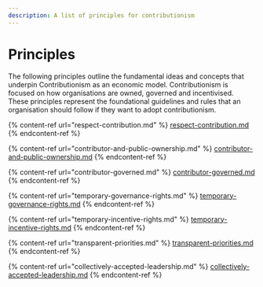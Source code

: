 ```yaml
---
description: A list of principles for contributionism
---
```


# Principles

The following principles outline the fundamental ideas and concepts that underpin Contributionism as an economic model. Contributionism is focused on how organisations are owned, governed and incentivised. These principles represent the foundational guidelines and rules that an organisation should follow if they want to adopt contributionism.

{% content-ref url="respect-contribution.md" %}
[respect-contribution.md](respect-contribution.md)
{% endcontent-ref %}

{% content-ref url="contributor-and-public-ownership.md" %}
[contributor-and-public-ownership.md](contributor-and-public-ownership.md)
{% endcontent-ref %}

{% content-ref url="contributor-governed.md" %}
[contributor-governed.md](contributor-governed.md)
{% endcontent-ref %}

{% content-ref url="temporary-governance-rights.md" %}
[temporary-governance-rights.md](temporary-governance-rights.md)
{% endcontent-ref %}

{% content-ref url="temporary-incentive-rights.md" %}
[temporary-incentive-rights.md](temporary-incentive-rights.md)
{% endcontent-ref %}

{% content-ref url="transparent-priorities.md" %}
[transparent-priorities.md](transparent-priorities.md)
{% endcontent-ref %}

{% content-ref url="collectively-accepted-leadership.md" %}
[collectively-accepted-leadership.md](collectively-accepted-leadership.md)
{% endcontent-ref %}
